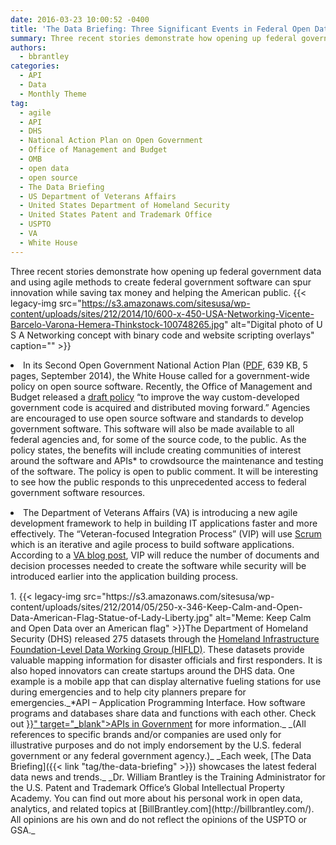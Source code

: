 ```yaml
---
date: 2016-03-23 10:00:52 -0400
title: 'The Data Briefing: Three Significant Events in Federal Open Data This Past Week'
summary: Three recent stories demonstrate how opening up federal government data and using agile methods to create federal government software can spur innovation while saving tax money and helping the American public. In its Second Open Government National Action Plan (PDF, 639 KB, 5 pages, September 2014), the White House called for a government-wide policy on
authors:
  - bbrantley
categories:
  - API
  - Data
  - Monthly Theme
tag:
  - agile
  - API
  - DHS
  - National Action Plan on Open Government
  - Office of Management and Budget
  - OMB
  - open data
  - open source
  - The Data Briefing
  - US Department of Veterans Affairs
  - United States Department of Homeland Security
  - United States Patent and Trademark Office
  - USPTO
  - VA
  - White House
---
```


Three recent stories demonstrate how opening up federal government data and using agile methods to create federal government software can spur innovation while saving tax money and helping the American public. {{< legacy-img src="https://s3.amazonaws.com/sitesusa/wp-content/uploads/sites/212/2014/10/600-x-450-USA-Networking-Vicente-Barcelo-Varona-Hemera-Thinkstock-100748265.jpg" alt="Digital photo of U S A Networking concept with binary code and website scripting overlays" caption="" >}} 

<li style="margin-bottom: 15px">
  In its Second Open Government National Action Plan (<a href="https://www.whitehouse.gov/sites/default/files/microsites/ostp/new_nap_commitments_report_092314.pdf" target="_blank">PDF</a>, 639 KB, 5 pages, September 2014), the White House called for a government-wide policy on open source software. Recently, the Office of Management and Budget released a <a href="https://sourcecode.cio.gov/">draft policy</a> &#8220;to improve the way custom-developed government code is acquired and distributed moving forward.&#8221; Agencies are encouraged to use open source software and standards to develop government software. This software will also be made available to all federal agencies and, for some of the source code, to the public. As the policy states, the benefits will include creating communities of interest around the software and APIs* to crowdsource the maintenance and testing of the software. The policy is open to public comment. It will be interesting to see how the public responds to this unprecedented access to federal government software resources.
</li>
<li style="margin-bottom: 15px">
  The Department of Veterans Affairs (VA) is introducing a new agile development framework to help in building IT applications faster and more effectively. The &#8220;Veteran-focused Integration Process&#8221; (VIP) will use <a href="https://en.wikipedia.org/wiki/Scrum_%28software_development%29" target="_blank">Scrum</a> which is an iterative and agile process to build software applications. According to a <a href="http://www.blogs.va.gov/VAntage/25718/giving-veterans-the-vip-treatment-through-it-development/" target="_blank">VA blog post</a>, VIP will reduce the number of documents and decision processes needed to create the software while security will be introduced earlier into the application building process.
</li>
  1. {{< legacy-img src="https://s3.amazonaws.com/sitesusa/wp-content/uploads/sites/212/2014/05/250-x-346-Keep-Calm-and-Open-Data-American-Flag-Statue-of-Lady-Liberty.jpg" alt="Meme: Keep Calm and Open Data over an American flag" >}}The Department of Homeland Security (DHS) released 275 datasets through the <a href="https://hifld-dhs-gii.opendata.arcgis.com/" target="_blank">Homeland Infrastructure Foundation-Level Data Working Group (HIFLD)</a>. These datasets provide valuable mapping information for disaster officials and first responders. It is also hoped innovators can create startups around the DHS data. One example is a mobile app that can display alternative fueling stations for use during emergencies and to help city planners prepare for emergencies._*API – Application Programming Interface. How software programs and databases share data and functions with each other. Check out <a href="{{< relref "2013-04-30-apis-in-government.md" >}}" target="_blank">APIs in Government</a> for more information._
_(All references to specific brands and/or companies are used only for illustrative purposes and do not imply endorsement by the U.S. federal government or any federal government agency.)_
_Each week, [The Data Briefing]({{< link "tag/the-data-briefing" >}}) showcases the latest federal data news and trends._
_Dr. William Brantley is the Training Administrator for the U.S. Patent and Trademark Office’s Global Intellectual Property Academy. You can find out more about his personal work in open data, analytics, and related topics at [BillBrantley.com](http://billbrantley.com/). All opinions are his own and do not reflect the opinions of the USPTO or GSA._